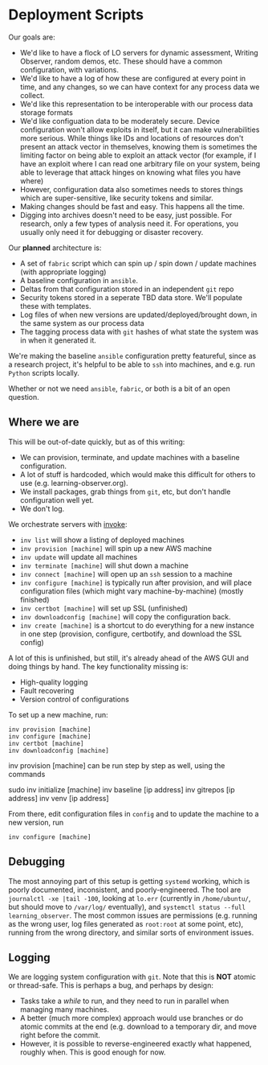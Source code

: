 Deployment Scripts
==================

Our goals are:

* We'd like to have a flock of LO servers for dynamic assessment,
  Writing Observer, random demos, etc. These should have a common
  configuration, with variations.
* We'd like to have a log of how these are configured at every point
  in time, and any changes, so we can have context for any process
  data we collect.
* We'd like this representation to be interoperable with our process
  data storage formats
* We'd like configuation data to be moderately secure. Device
  configuration won't allow exploits in itself, but it can make
  vulnerabilities more serious. While things like IDs and locations of
  resources don't present an attack vector in themselves, knowing them
  is sometimes the limiting factor on being able to exploit an attack
  vector (for example, if I have an exploit where I can read one
  arbitrary file on your system, being able to leverage that attack
  hinges on knowing what files you have where)
* However, configuration data also sometimes needs to stores things
  which are super-sensitive, like security tokens and similar.
* Making changes should be fast and easy. This happens all the time.
* Digging into archives doesn't need to be easy, just possible. For
  research, only a few types of analysis need it. For operations, you
  usually only need it for debugging or disaster recovery.

Our **planned** architecture is:

* A set of `fabric` script which can spin up / spin down / update
  machines (with appropriate logging)
* A baseline configuration in `ansible`. 
* Deltas from that configuration stored in an independent `git` repo
* Security tokens stored in a seperate TBD data store. We'll populate
  these with templates.
* Log files of when new versions are updated/deployed/brought down, in
  the same system as our process data
* The tagging process data with `git` hashes of what state the system
  was in when it generated it.

We're making the baseline `ansible` configuration pretty featureful,
since as a research project, it's helpful to be able to `ssh` into
machines, and e.g. run `Python` scripts locally.

Whether or not we need `ansible`, `fabric`, or both is a bit of an
open question.

Where we are
------------

This will be out-of-date quickly, but as of this writing:

* We can provision, terminate, and update machines with a baseline
  configuration.
* A lot of stuff is hardcoded, which would make this difficult for
  others to use (e.g. learning-observer.org).
* We install packages, grab things from `git`, etc, but don't handle
  configuration well yet.
* We don't log.

We orchestrate servers with [invoke](https://www.pyinvoke.org/):

* `inv list` will show a listing of deployed machines
* `inv provision [machine]` will spin up a new AWS machine
* `inv update` will update all machines
* `inv terminate [machine]` will shut down a machine
* `inv connect [machine]` will open up an `ssh` session to a machine
* `inv configure [machine]` is typically run after provision, and
  will place configuration files (which might vary
  machine-by-machine) (mostly finished)
* `inv certbot [machine]` will set up SSL (unfinished)
* `inv downloadconfig [machine]` will copy the configuration back.
* `inv create [machine]` is a shortcut to do everything for a new instance in one step (provision, configure, certbotify, and download the SSL config)

A lot of this is unfinished, but still, it's already ahead of the AWS
GUI and doing things by hand. The key functionality missing is:

* High-quality logging
* Fault recovering
* Version control of configurations

To set up a new machine, run:

```
inv provision [machine]
inv configure [machine]
inv certbot [machine]
inv downloadconfig [machine]
```

inv provision [machine] can be run step by step as well, using the commands

sudo inv initialize [machine]
inv baseline [ip address]
inv gitrepos [ip address]
inv venv [ip address]

From there, edit configuration files in `config` and to update the
machine to a new version, run

```
inv configure [machine]
```

Debugging
---------

The most annoying part of this setup is getting `systemd` working,
which is poorly documented, inconsistent, and poorly-engineered. The
tool are `journalctl -xe |tail -100`, looking at `lo.err` (currently
in `/home/ubuntu/`, but should move to `/var/log/` eventually), and
`systemctl status --full learning_observer`. The most common issues
are permissions (e.g. running as the wrong user, log files generated
as `root:root` at some point, etc), running from the wrong directory,
and similar sorts of environment issues.

Logging
-------

We are logging system configuration with `git`. Note that this is
**NOT** atomic or thread-safe. This is perhaps a bug, and perhaps by
design:

* Tasks take a _while_ to run, and they need to run in parallel when
  managing many machines.
* A better (much more complex) approach would use branches or do
  atomic commits at the end (e.g. download to a temporary dir, and
  move right before the commit.
* However, it is possible to reverse-engineered exactly what happened,
  roughly when. This is good enough for now.